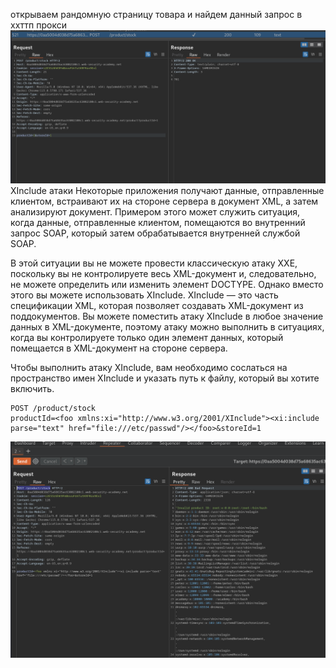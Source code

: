 открываем рандомную страницу товара и найдем данный запрос в ххттп прокси 
![img](https://github.com/adyatlove/PortSwiggerAcademy/blob/main/11.%20XXE%20injection/8.%20Exploiting%20XInclude%20to%20retrieve%20files/pics%20for%20walktrough/1.png)
XInclude атаки
Некоторые приложения получают данные, отправленные клиентом, встраивают их на стороне сервера в документ XML, а затем анализируют документ. Примером этого может служить ситуация, когда данные, отправленные клиентом, помещаются во внутренний запрос SOAP, который затем обрабатывается внутренней службой SOAP.

В этой ситуации вы не можете провести классическую атаку XXE, поскольку вы не контролируете весь XML-документ и, следовательно, не можете определить или изменить элемент DOCTYPE. Однако вместо этого вы можете использовать XInclude. XInclude — это часть спецификации XML, которая позволяет создавать XML-документ из поддокументов. Вы можете поместить атаку XInclude в любое значение данных в XML-документе, поэтому атаку можно выполнить в ситуациях, когда вы контролируете только один элемент данных, который помещается в XML-документ на стороне сервера.

Чтобы выполнить атаку XInclude, вам необходимо сослаться на пространство имен XInclude и указать путь к файлу, который вы хотите включить. 

```
POST /product/stock
productId=<foo xmlns:xi="http://www.w3.org/2001/XInclude"><xi:include parse="text" href="file:///etc/passwd"/></foo>&storeId=1
```
![img](https://github.com/adyatlove/PortSwiggerAcademy/blob/main/11.%20XXE%20injection/8.%20Exploiting%20XInclude%20to%20retrieve%20files/pics%20for%20walktrough/2.png)
